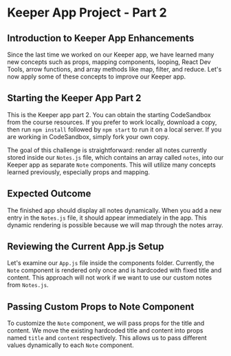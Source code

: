 # Keeper App Project - Part 2

## Introduction to Keeper App Enhancements

Since the last time we worked on our Keeper app, we have learned many new concepts such as props, mapping components, looping, React Dev Tools, arrow functions, and array methods like map, filter, and reduce. Let's now apply some of these concepts to improve our Keeper app.

## Starting the Keeper App Part 2

This is the Keeper app part 2. You can obtain the starting CodeSandbox from the course resources. If you prefer to work locally, download a copy, then run `npm install` followed by `npm start` to run it on a local server. If you are working in CodeSandbox, simply fork your own copy.

The goal of this challenge is straightforward: render all notes currently stored inside our `Notes.js` file, which contains an array called `notes`, into our Keeper app as separate `Note` components. This will utilize many concepts learned previously, especially props and mapping.

## Expected Outcome

The finished app should display all notes dynamically. When you add a new entry in the `Notes.js` file, it should appear immediately in the app. This dynamic rendering is possible because we will map through the notes array.

## Reviewing the Current App.js Setup

Let's examine our `App.js` file inside the components folder. Currently, the `Note` component is rendered only once and is hardcoded with fixed title and content. This approach will not work if we want to use our custom notes from `Notes.js`.

## Passing Custom Props to Note Component

To customize the `Note` component, we will pass props for the title and content. We move the existing hardcoded title and content into props named `title` and `content` respectively. This allows us to pass different values dynamically to each `Note` component.
